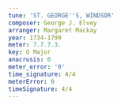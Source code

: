 ```yaml
---
tune: 'ST. GEORGE''S, WINDSOR'
composer: George J. Elvey
arranger: Margaret Mackay
year: 1734-1799
meter: 7.7.7.3.
key: G Major
anacrusis: 0
meter_error: '0'
time_signature: 4/4
meterError: 0
timeSignature: 4/4
---
```

